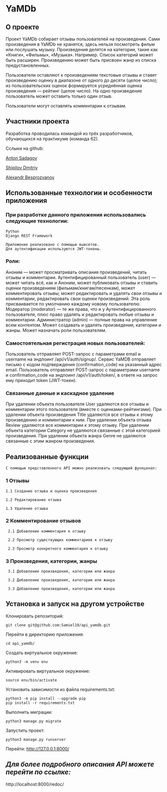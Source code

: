 # YaMDb

## О проекте
Проект YaMDb собирает отзывы пользователей на произведения. Сами произведения в YaMDb не хранятся, здесь нельзя посмотреть фильм или послушать музыку.
Произведения делятся на категории, такие как «Книги», «Фильмы», «Музыка». Например. Список категорий может быть расширен. 
Произведению может быть присвоен жанр из списка предустановленных. 

Пользователи оставляют к произведениям текстовые отзывы и ставят произведению оценку в диапазоне от одного до десяти (целое число); из пользовательских оценок формируется усреднённая оценка произведения — рейтинг (целое число). На одно произведение пользователь может оставить только один отзыв.

Пользователи могут оставлять комментарии к отзывам.

## Участники проекта
Разработка проводилась командой из трёх разработчиков, обучающихся на практикуме (команда 62).

Сслыки на github:

[Anton Sadagov](https://github.com/Samiel19)

[Shipilov Dmitriy](https://github.com/DimaLaptev)

[Alexandr Besprozvanov](https://github.com/Besprozvanov)


## Использованные технологии и особенности приложения
### При разработке данного приложения использовались следующие технологии:
    Python
    Django REST Framework

    Приложение реализовано с помощью вьюсетов. 
    Для аутентификации используются JWT-токены.

### Роли:
Аноним — может просматривать описания произведений, читать отзывы и комментарии.
Аутентифицированный пользователь (user) — может читать всё, как и Аноним, может публиковать отзывы и ставить оценки произведениям (фильмам/книгам/песенкам), может  комментировать отзывы; может редактировать и удалять свои отзывы и комментарии, редактировать свои оценки произведений. Эта роль присваивается по умолчанию каждому новому пользователю.
Модератор (moderator) — те же права, что и у Аутентифицированного пользователя, плюс право удалять и редактировать любые отзывы и комментарии.
Администратор (admin) — полные права на управление всем контентом. Может создавать и удалять произведения, категории и жанры. Может назначать роли пользователям.

### Самостоятельная регистрация новых пользователей:
Пользователь отправляет POST-запрос с параметрами email и username на эндпоинт /api/v1/auth/signup/.
Сервис YaMDB отправляет письмо с кодом подтверждения (confirmation_code) на указанный адрес email.
Пользователь отправляет POST-запрос с параметрами username и confirmation_code на эндпоинт /api/v1/auth/token/, в ответе на запрос ему приходит token (JWT-токен).

### Связанные данные и каскадное удаление
При удалении объекта пользователя User удаляются все отзывы и комментарии этого пользователя (вместе с оценками-рейтингами).
При удалении объекта произведения Title удаляются все отзывы к этому произведению и комментарии к ним.
При удалении объекта отзыва Review удаляются все комментарии к этому отзыву.
При удалении объекта категории Category не удаляются связанные с этой категорией произведения.
При удалении объекта жанра Genre не удаляются связанные с этим жанром произведения.

## Реализованные функции
    С помощью представленного API можно реализовать следующий функцонал:

### 1 Отзывы

    1.1 Создание отзыва и оценка произведения
 
    1.2 Редактирование отзыва
 
    1.3 Удаление отзыва 

### 2 Комментирование отзывов

     2.1 Добавление комментария к отзыву
  
     2.2 Просмотр существующих комментариев к отзыву
  
     2.3 Просмотр конкретного комментария к отзыву
     
### 3 Произведения, категории, жанры

     3.1 Добавление произведения, категории или жанра
  
     3.2 Добавление произведения, категории или жанра
  
     3.3 Добавление произведения, категории или жанра
  

## Установка и запуск на другом устройстве

Клонировать репозиторий:
```
git clone git@github.com:Samiel19/api_yamdb.git
```
Перейти в директорию приложения:
```
cd api_yamdb/
```
Cоздать виртуальное окружение:
```
python3 -m venv env
```
Активировать виртуальное окружение:
```
source env/bin/activate
```
Установить зависимости из файла requirements.txt:
```
python3 -m pip install --upgrade pip
pip install -r requirements.txt
```
Выполнить миграции:
```
python3 manage.py migrate
```
Запустить проект:
```
python3 manage.py runserver
```
Перейти:
http://127.0.0.1:8000/

## *Для более подробного описания API можете перейти по ссылке:*
http://localhost:8000/redoc/
